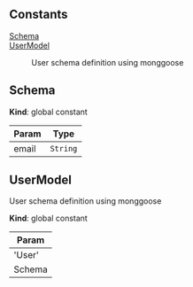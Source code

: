 ## Constants

<dl>
<dt><a href="#Schema">Schema</a></dt>
<dd></dd>
<dt><a href="#UserModel">UserModel</a></dt>
<dd><p>User schema definition using monggoose</p>
</dd>
</dl>

<a name="Schema"></a>

## Schema
**Kind**: global constant  

| Param | Type |
| --- | --- |
| email | <code>String</code> | 

<a name="UserModel"></a>

## UserModel
User schema definition using monggoose

**Kind**: global constant  

| Param |
| --- |
| 'User' | 
| Schema | 


